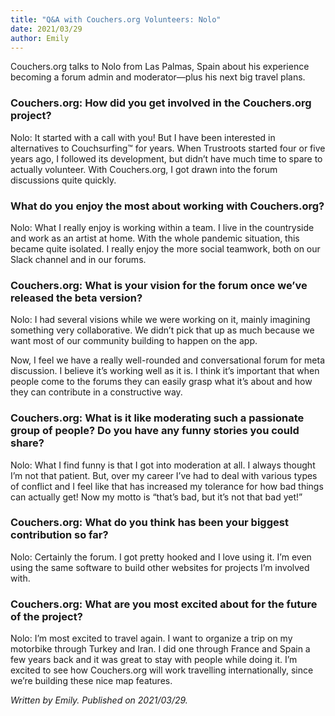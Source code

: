 ```yaml
---
title: "Q&A with Couchers.org Volunteers: Nolo"
date: 2021/03/29
author: Emily
---
```


Couchers.org talks to Nolo from Las Palmas, Spain about his experience becoming a forum admin and moderator—plus his next big travel plans.

### Couchers.org: How did you get involved in the Couchers.org project?

Nolo: It started with a call with you! But I have been interested in alternatives to Couchsurfing&#8482; for years. When Trustroots started four or five years ago, I followed its development, but didn’t have much time to spare to actually volunteer. With Couchers.org, I got drawn into the forum discussions quite quickly.

### What do you enjoy the most about working with Couchers.org?

Nolo: What I really enjoy is working within a team. I live in the countryside and work as an artist at home. With the whole pandemic situation, this became quite isolated. I really enjoy the more social teamwork, both on our Slack channel and in our forums. 

### Couchers.org: What is your vision for the forum once we’ve released the beta version?

Nolo: I had several visions while we were working on it, mainly imagining something very collaborative. We didn’t pick that up as much because we want most of our community building to happen on the app. 

Now, I feel we have a really well-rounded and conversational forum for meta discussion. I believe it’s working well as it is. I think it’s important that when people come to the forums they can easily grasp what it’s about and how they can contribute in a constructive way.

### Couchers.org: What is it like moderating such a passionate group of people? Do you have any funny stories you could share?

Nolo: What I find funny is that I got into moderation at all. I always thought I’m not that patient. But, over my career I’ve had to deal with various types of conflict and I feel like that has increased my tolerance for how bad things can actually get! Now my motto is “that’s bad, but it’s not that bad yet!”

### Couchers.org: What do you think has been your biggest contribution so far?

Nolo: Certainly the forum. I got pretty hooked and I love using it. I’m even using the same software to build other websites for projects I’m involved with. 

### Couchers.org: What are you most excited about for the future of the project?

Nolo: I’m most excited to travel again. I want to organize a trip on my motorbike through Turkey and Iran. I did one through France and Spain a few years back and it was great to stay with people while doing it. I’m excited to see how Couchers.org will work travelling internationally, since we’re building these nice map features.

*Written by Emily. Published on 2021/03/29.*